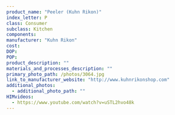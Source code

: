 ```yaml
---
product_name: "Peeler (Kuhn Rikon)"
index_letter: P
class: Consumer
subclass: Kitchen
components:
manufacturer: "Kuhn Rikon"
cost: 
DOP: 
POP: 
product_description: ""
materials_and_processes_description: ""
primary_photo_path: /photos/3064.jpg
link_to_manufacturer_website: "http://www.kuhnrikonshop.com"
additional_photos:
  - additional_photo_path: ""
HIMvideos:
  - https://www.youtube.com/watch?v=uSTL2hvo48k
---
```

